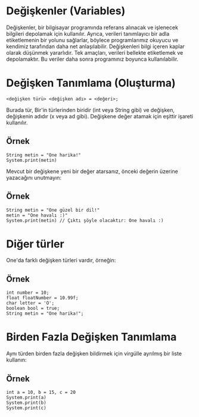 # Değişkenler (Variables)

Değişkenler, bir bilgisayar programında referans alınacak ve işlenecek bilgileri depolamak için kullanılır.  Ayrıca, verileri tanımlayıcı bir adla etiketlemenin bir yolunu sağlarlar, böylece programlarımız okuyucu ve kendimiz tarafından daha net anlaşılabilir.  Değişkenleri bilgi içeren kaplar olarak düşünmek yararlıdır.  Tek amaçları, verileri bellekte etiketlemek ve depolamaktır.  Bu veriler daha sonra programınız boyunca kullanılabilir.

# Değişken Tanımlama (Oluşturma)

```
<değişken türü> <değişken adı> = <değeri>;
```

Burada tür, Bir'in türlerinden biridir (int veya String gibi) ve değişken, değişkenin adıdır (x veya ad gibi).  Değişkene değer atamak için eşittir işareti kullanılır.

## Örnek

```
String metin = "One harika!"
System.print(metin)
```

Mevcut bir değişkene yeni bir değer atarsanız, önceki değerin üzerine yazacağını unutmayın:

## Örnek

```
String metin = "One güzel bir dil!"
metin = "One havalı :)"
System.print(metin) // Çıktı şöyle olacaktır: One havalı :)
```

# Diğer türler

One'da farklı değişken türleri vardır, örneğin:

## Örnek

```
int number = 10;
float floatNumber = 10.99f;
char letter = 'O';
boolean bool = true;
String metin = "One harika!";
```

# Birden Fazla Değişken Tanımlama

Aynı türden birden fazla değişken bildirmek için virgülle ayrılmış bir liste kullanın:

## Örnek

```
int a = 10, b = 15, c = 20
System.print(a)
System.print(b)
System.print(c)
```
